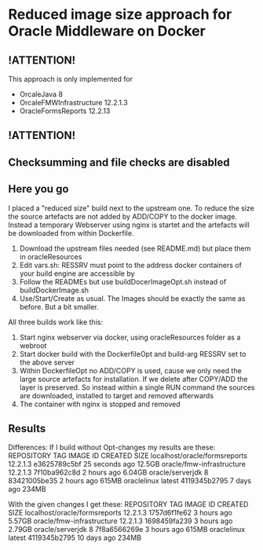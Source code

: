Reduced image size approach for Oracle Middleware on Docker
=====

## !ATTENTION!

This approach is only implemented for
 - OrcaleJava 8
 - OrcaleFMWInfrastructure 12.2.1.3
 - OracleFormsReports 12.2.13

## !ATTENTION!
Checksumming and file checks are disabled
----------

## Here you go
I placed a "reduced size" build next to the upstream one. To reduce the size the source artefacts are not added by ADD/COPY to the docker image. Instead a temporary Webserver using nginx is startet and the artefacts will be downloaded from within Dockerfile. 

1. Download the upstream files needed (see README.md) but place them in oracleResources
2. Edit vars.sh: RESSRV must point to the address docker containers of your build engine are accessible by
3. Follow the READMEs but use buildDocerImageOpt.sh instead of buildDockerImage.sh 
4. Use/Start/Create as usual. The Images should be exactly the same as before. But a bit smaller. 


All three builds work like this:
1. Start nginx webserver via docker, using oracleResources folder as a webroot
2. Start docker build with the DockerfileOpt and build-arg RESSRV set to the above server
3. Within DockerfileOpt no ADD/COPY is used, cause we only need the large source artefacts for installation. If we delete after COPY/ADD the layer is preserved. So instead within a single RUN command the sources are downloaded, installed to target and removed afterwards
4. The container with nginx is stopped and removed

##  Results

Differences:
If I build without Opt-changes my results are these:
	REPOSITORY                      TAG                 IMAGE ID            CREATED             SIZE
	localhost/oracle/formsreports   12.2.1.3            e3625789c5bf        25 seconds ago      12.5GB
	oracle/fmw-infrastructure       12.2.1.3            7f10ba962c8d        2 hours ago         6.04GB
	oracle/serverjdk                8                   83421005be35        2 hours ago         615MB
	oraclelinux                     latest              4119345b2795        7 days ago          234MB


With the given changes I get these:
	REPOSITORY                      TAG                 IMAGE ID            CREATED             SIZE
	localhost/oracle/formsreports   12.2.1.3            1757d6f1fe62        3 hours ago         5.57GB
	oracle/fmw-infrastructure       12.2.1.3            1698459fa239        3 hours ago         2.79GB
	oracle/serverjdk                8                   7f8a6566269e        3 hours ago         615MB
	oraclelinux                     latest              4119345b2795        10 days ago         234MB
